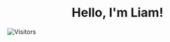 <div align="center">
<h1>Hello, I'm Liam!</h1>
</div>

![Visitors](https://komarev.com/ghpvc/?username=liammmdeveloper&color=0384fc)
